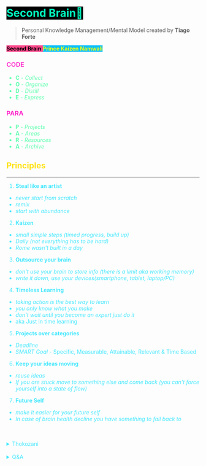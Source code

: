 # <span style='background-color:#000000;'><span style='color:#00ffbf;'>**Second Brain🧠**</span> 

> Personal Knowledge Management/Mental Model created by **Tiago Forte**
 
<span style='background-color:#ff468b;'><span style='color:#000000;'>**Second Brain**</span> <span style='background-color:#00bfff;'><span style='color:#ffff00;'>**Prince Kaizen Namwali**</span> 


### <span style='color:#ff2ecb;'>CODE</span>
<span style='color:#5dffae;'>

<!-- Collect information from everything you consume, Organize your information using the Para method. Distill your information by placing unused ideas in Archive and express your remixed ideas. -->
- **C** - _Collect_ <!-- The process of consuming information from a variety of information streams including the Brain. Podcasts,  books, ebooks, wiki's, music, internet...  Write it down - the processing changing a habit and getting things done -->
- **O** - _Organize_ <!-- Organizing information into one of 4 -->
- **D** - _Distill_
- **E** - _Express_
</span>

### <span style='color:#ff2ecb;'>PARA</span>
<span style='color:#5dffae;'>

 <!-- Projects have deadlines, Areas require continuous improvement, Resources are what you consume and Archive is completed projects and filtered ideas.-->
- **P** - _Projects_
- **A** - _Areas_
- **R** - _Resources_
- **A** - _Archive_
</span>

<span style='color:#46e8ff;'>

## <span style='color:#ffe217;'>Principles</span>
---

1. **Steal like an artist** <!-- Attributed to a famous book of the same name -->
- _never start from scratch_ <!-- Tabularasa should be limited to birth, not creativity. A blank canvas causes a creative block in the creator. Starting from scratch is a disservice to oneself for the time allotted to occupy and fill the canvas is exponential. Save -->
- _remix_ <!-- Originality doesn't exist, that's just the truth, but some find it offensive and pointlessly try to  argue about a true fact. Its even in a Bible Verse, there is nothing new under the sun. Everything is out there is a remix of something else. Even philosophers stole and remixed ideas from other philosophers. Developers clone or remix preexisting ideas into something else. Lyft is a clone of Uber. Doordash is a clone of Uber Eats, or which ever came first. All search engines are a clone of each other, some with more features, some with less (predictive searching, privacy focused, minimal, dark theme...). Most pop songs use the same chord progressions as other songs. In fact the app that I wish to create, Super Psyche, is a remix of abundant research in Neuroscience and all the neuro related content that I have consumed. -->
- _start with abundance_
2. **Kaizen**
- _small simple steps (timed progress, build up)_
- _Daily (not everything has to be hard)_
- _Rome wasn't built in a day_ <!-- Another great example is one of moving out. You don't just move out to an empty apartment or house. You slowly collect the things you need over time and then the move is easier. You have everything you need to continue living without worries. -->
3. **Outsource your brain**
- _don't use your brain to store info (there is a limit aka working memory)_ <!-- -->
- _write it down, use your devices(smartphone, tablet, laptop/PC)_
4. **Timeless Learning** 
- _taking action is the best way to learn_
- _you only know what you make_
- _don't wait until you become an expert just do it_
- aka Just in time learning
5. **Projects over categories**
- _Deadline_ 
- _SMART Goal_ - Specific, Measurable, Attainable, Relevant & Time Based
6. **Keep your ideas moving**
- _reuse ideas_
- _If you are stuck move to something else and come back (you can't force yourself into a state of flow)_
7. **Future Self**
- _make it easier for your future self_
- _In case of brain health decline you have something to
  fall back to_


</details>

</span>

<!--

<span style='color:#74ff85;'>

<details markdown='1'><summary>File Tree</summary>







```
2nd_Brain/
├─ Projects/
│  ├─ Projects.md
│  ├─ Apps/
│  ├─ Bucket-List/
├─ Areas/
│  ├─ Areas.md
│  ├─ Brain-Health/
│  ├─ Financial-Freedom/
│  ├─ Game-Dev/
│  ├─ Health/
│  ├─ Lifelong-Learner/
│  ├─ Minimalism/
│  ├─ Personal-Growth/
│  ├─ Travel/
│  ├─ Writing/
├─ Resources/
│  ├─ Resources.md
│  ├─ Videos/
│  ├─ Text/
│  ├─ DB/
│  ├─ Mental-Models/
│  ├─ Apps/
│  ├─ Logs/
│  ├─ Podcasts/
├─ Archive/
│  ├─ 1337/
│  ├─ Configs+Dotfiles/
│  ├─ Intellectual-Entertainment/
│  ├─ Archive.md
├─ Second-Brain.md
```

</details>

-->

<span style='color:#7485ff;'></span>


<!--



_We live in an Information Age. Our quality of life, income, success, are all tied to our fluency with information: Our ability to capture it and share it with the world. Tiago Forte's Building a Second Brain is a great solution to this knowledge conquest.Listed below are the fundamental principles of building a second Brain. These principles are highlited in the official course, as well as the official podcast._ 

1. **Borrowed Creativity** - There are no new ideas in the world - all creative output is remixed from constant creative input. What you see when people output great accomplishments and idea is only the end result of a lot of processing and storing of inspirations. Your output is limited to the quality of your inputs. Thus if you want better output, change the way you consume. When you consume with a view to producing something, you have higher standards, you are much less willing to waste time. Dealing with information overload: When you start being more discerning, you start filtering a lot more of the noise. You start seeing how rare it is to see truly good content/ideas out there. When you have a well organized second brain of notes, you start from a higher starting point than when you are only drawing from your best thinking in the moment. You need to be able to pull on accumulated wisdom from yourself and others over a long span of time. It feels like you're skipping steps, because you're borrowing others' thinking.

2. **The Capture Habit** - Write It Down! Any insight, any possibly relevant content, before you even know you're going to use it. this habit comes from David Allen's Getting Things Done. Your mind has limited working memory. You alone can't hold on to the best ideas and information AND also keep looking out and processing new ones. People don't do this because they don't value their own ideas. "Someone must have thought of this before". "I'll never be able to act on it". This is a self fulfilling prophecy if you dont take the basic action of capturing. You have no idea where it's going to end up - You can only connect the dots backwards. Listen to your intuition on what to capture - physical responses - heartbeat, eyes dilation, excitement, energy. Believe that your ideas and perspective matters. When you create content, it's much harder to sit down and just pour out great insight after great insight. It's much easier to collect and store this over time and then organize them later. When you have all these raw materials taken care of by your notetaking system, you start being to do higher level work - spontaneity, creativity, adaptation. Offload mundane details to computers.

 3. **Idea Recycling** - Similar to Borrowed Creativity, but instead you are borrowing from your past self. You don't really remember what your past self knew. You don't really know what your future self will want. Only thing you can do is pass ideas through time. Most ideas start extremely simple - email, tweet, text message. Take the same idea and recycle it through various contexts and grow it each time. Invest more in the 10% that gets traction. It's probably something that is obvious to you but amazing to others. Unlike physical things, Ideas get better when you recycle them. It's too risky to build everything from scratch every time with no priors. The only way to get around this is to keep outputting and testing in small ways. Build a compounding asset of intellectual capital that will last your lifetime. Productivity: Never do the same work twice. Most things you do are comprised of components - reuse them. Over time, more and more of what you do can be reused templates from the past. 
 
 4. **Projects over Categories** - Knowledge is a Factory, not a Library. A Factory is linear - things come in, are processed, and then output is produced. When you have real intellectual output, people can't take that away from you. Libraries try to categorize everything into the Dewey Decimal System. It works for that - anyone can find things through that system. But the more you put into one category, the more there's just a ton of stuff in that category and it is overwhelming and useless. We aren't optimizing for everyone - we are just working to improve Personal Knowledge Management. Projects are the best unit of measurement for your output as a Knowledge Worker. Not Ideas - not very concrete. Not Goals - too long term. Projects are more medium term, specific, more concrete, and you can check it off and remove/archive it so you can take on something new. Categories are consumption oriented, Projects are production oriented. You want to organize your knowledge according to projects. So you should know your current project list and store ideas directly into that current project. This way, when you're in the mood/time to produce, you can start right away, instead of going to look for things. 
 
  5. **Slow Burns** - Heavy Lifting is when you block off a week or a month and just blast through your project. Over time, that time available for Heavy Lifts gets scarcer - kids, marriage, employees, other responsibilities. Slow Burns is the opposite. You collect things in the background. You can even make wedding planning stress free this way. Intellectual work can be spread out over time. It allows it to be more enjoyable, spontaneous, creative, critical (editing with some distance) etc. But primarily less stress :) Analogy - Predators need to eat now - they work fast and intensely with scarcity. Scavengers work in abundance - we are living in a sea of creative inputs - dont have to look very hard around you to find inspiration.
  
   6. **Start With Abundance** - Most people start with scarcity - a blank canvas; they refuse to start a project until they have everything they need already assembled. But it also means you have to store notes on everything to give yourself the best shot. This is how Big Breaks happen - they don't wait for you to be ready. They tend to happen at the worst time. But at least you will have given yourself the best starting point when it comes. You can decide to be wealthy in the world of ideas. All you need is some intentionality to cultivate them. Ideas are free, plentiful, and you can store them forever and nobody can take them away from you. 
   
   7. **Intermediate Packets** - Intermediate Packets are parts of your work. Concrete parts of your work. Every piece of your work is built out of parts - so break down your work. Instead of writing a full email, write the outline of your email. Instead of writing a full book, you get an agent, get an editor, get a contract, get an outline for a book proposal, on and on. It becomes a lot less intimidating when you break it down. It's really hard to fail at Intermediate Packets (aka Projects). Hack your own motivation by breaking things down. Take some effort to make each piece consumable by your future self. Turn perishable things into longer lasting ones by taking the time to save them down in the right place and adding metadata like titles, quotes, page numbers. 
   
    8. **You Only Know What You Make** - Think of Learning and Working as the same thing. You're not done learning when you start work - but CV's look like that. Instead, think that the best way to learn is making something. When you make things, all the practical difficulties and holes in your knowledge come to life. Example - Book Summaries - instead of reading a book and putting it down, save notes, dive into ideas, and write summaries, and try to apply the ideas in a book summary. Don't pride yourself on quantity of books read. Read less, but really immerse in the ideas of each book. Add your own interpretations and metaphors. Become an expert on the book. Side benefits - Form a relationship with the author, build an audience, etc.

   9. **Make Things Easier for your Future Self** - Some people over time work harder and harder, some others work less and less. People live completely different lives as they get older - some super busy, some produce results with much less effort. The difference is leverage. Either day by day you are building some sort of accumulating leverage - blogs, savings, health. Intellectual leverage compounds over time. Makes it easier for future selves. Treat your future self as if that person was real. Impacts the way you eat, sleep, workout, and learn. It helps you act with more direction in future life. 

    10. **Keep Your Ideas Moving** - Don't get frustrated by being stuck. Move on. Let it stew in the back of your mind, as a Slow Burn. Often you will be working on it subconsciously. You will get stuck - so the solution is always have multiple things cooking. Translating ideas from one domain to the other. Problem with multitasking: you lose progress because you can't keep everything in your head. When you think and work externally it reaps the benefits of multitasking without the downsides. More important to stay in flow (maximum enjoyment, creativity, immersion) than have any particular outcome. Flow requires movement. Keep moving, and save things how you left it.
   
  </details> 
  
-->

</br>


</span>

</br>

<span style='color:#46e8ff;'>


<details markdown='1'><summary>Thokozani</summary>

Words can't begin to express how much I love personal knowledge management. I feel like everything that I had been learning on my own all up to this point in my life fused into a smoothie of tranquility. I wish I had learned about this sooner, but I am grateful that I got to learn it now. I am thankful for Tiago Forte. Thanks to him I no longer drown in information, my maladaptive daydreaming has become an asset rather than a liability, I was able to escape tutorial hell, I was able to do something that I felt was difficult (applying information). Before I learned about this drug known as a Second Brain, I was an information hoarder. I was so good at collecting information I was almost indistinguishable from a spy. I used to think that filling my Brain with more and more information would result in greatness, but I wasn't. I was stuck with the same reasoning that destroyed my psychological wellbeing to begin with, school. Living for grades, tests, quizzes and cramming information hoping for a bright future. Building a Second Brain allowed me to unschool, unlearn and fully escape the effects of indoctrination. I give thanks to the idea of a Second Brain. For the first time it allowed me to realize that what I had been learning by chasing my curiosity wasn't useless, I had a large base of knowledge without even realizing it and most importantly I could use all of it. Its one thing to be overwhelmed with abundance, but that's not the case with a Second Brain. Information abundance is a blessing when it comes to a second Brain. Before I learned about the second Brain, I would say that "someday this will click" or "someday I will use this information, I think". I just need to read one more book, listen to one more podcast, take this course or do that then I will be good. That never happened. It felt like the more I accumulated the dumber I became. **How can a person surrounded by rich reservoirs of knowledge be unable to do anything?**  After learning about building a second Brain, the first thing that comes to mind is **how will I use this right now or later?** Building a Second Brain sparked curiosity and imagination of the inner child in me. I find myself asking myself lots of questions. Every markdown file I create contains questions and this file is no different. Thanks to Tiago Forte and his system of a Second Brain I can create stronger neurons connections and find creative ways to solve problems. 


</details>

</br>

<details markdown='1'><summary>Q&A</summary>

![](https://i.redd.it/1ctpb8dor8w61.png) 


1. <span style='background-color:#787878;'><span style='color:#000000;'>**What problems does a Second Brain solve?**
- Information overload
- Post traumatic growth
- Knowledge management (personal)
- Writers block or any creative block (creative output)
- Tutorial Hell (escape)
- Gas lighting

2. <span style='background-color:#46e8ff;'><span style='color:#000000;'>**What apps do I need to build a second brain?**
- Any note taking app that enables you to view folders (PARA),search functionality, markdown - if possible, lightweight (not Microsoft word), sync feature, Cross platform is a plus. 
- [Notion](https://www.notion.so/)
- [Obsidian](https://obsidian.md/)
- [Markor](https://gsantner.net/project/markor.html)
- [Evernote](https://evernote.com/)
- [Vscode](https://vscodium.com/) with [Foam](https://foambubble.github.io/foam/)
- [Roam](https://roamresearch.com)

3. <span style='background-color:#000000;'><span style='color:#46e8ff;'>**What is PARA?**
- an acronym that stands for Projects, Areas, Resources and Archive
- Projects are the things you want to do that are associated with a deadline
- Areas are things in your life that demand continuous improvement (self improvement doesn't expire)
-  Resources are the sources of content that you consume (podcasts, blogs, articles, courses, videos, songs...)
- Archive is the the resting place for your completed projects and ideas that you don't know what to do with just yet.

4. **What is CODE?**
- an acronym that stands for Collect, Organize, Distill & Express.
- Collect is the capture habit
- Organize is the knowledge factory, not a library
- Distill is the filter, the unused ideas are archived
- Express is the creative output of the knowledge factory

5. **How does a Second Brain work?**
- It involves 4 simple steps(CODE). You **collect** information by capturing it from whatever source you are consuming or random ideas that just light up in your Brain. You then **organize** that information into your folders (PARA). You then **distill** that information even further by filtering out what you don't need(archive). Finally you **express** everything into some creative output (design, song, blog post, publication, book...).

6. **Who is a Second Brain for?**
- Everyone (human beings)
- Knowledge workers (developers, researchers, teachers...)
- Entrepreneurs
- Freelancers
- Content creators 
- Productivity enthusiasts
- Self improvement enthusiasts
- Polyglots 

7. **Why build a Second Brain?**
- All the knowledge you already have/know will flow, the content you consume will connect and your future self will be in sync. 

8. **Is it possible to achieve transient Hypofrontality (flow) with a second Brain?**
- Its possible to do that with your first Brain, but that's something worth looking into. 

9. **Is procedural generation in computer science similar to the state of flow in Neuroscience?**
- worth looking into ....

10. **Is computational Neuroscience a thing?**
- Interesting word combo...

11. **What browser extensions/addone** can be used in tandem with a Second Brain?
- Readwise
- Memex

12. **How does a Second Brain minimize regret?**
-

13. **How can a person gamify their Second Brain?**
-

14. **Are there any rules associated with a Second Brain?**
- No rules, its just personal.

15. **Is it possible to create an offline Second Brain?**
- Yes, using paper & mind maps

16. **Are there any medical journals or research papers written on the Second Brain?**
-

17. **What are the benefits of a Second Brain in academia?**
-

18. **If you had discovered about a Second Brain earlier, how would your life have been different?**
-

19. **Does building a Second Brain magically grant success?**
-

20. **When you search the term, _Second Brain_, something about the gut pops up, are there any similarities and distinctions between that and this personal knowledge management system?**
-

21. **Which application is best for building a Second Brain?**
-

22. **What's the point of building a Second Brain, if the future will be run by robots, AI & automation?**
- Unique Human Intelligence...

23. **What are some of Second Brain styles you see around the internet?**
-

24. **How do you structure your Second Brain?**
- I use the PARA method, but the one thing I do different is that for every markdown file I add a details tag at the bottom called Q&A. I believe asking myself questions will help me get to the core of the file that I am looking at, helps with critical thinking and helps with storytelling ( interviews, casual conversation and what not)
- Gratitude
- Don't delete, just comment it out

25. **Who can take away your Second Brain from you?**
-

26. **Do you ommit anything from your Second Brain?**
- I believe a Second Brain should be unfiltered and you can write whatever you f•••••g want. Just be careful that you don't share it online. Keep it encrypted. Only share what you distil.

27. **What do you think about using Github or Gitlab as Second Brain?**
- Its a great idea, just be sure to keep the repositories private. The only drawback I find is that some of the scripts and HTML tags I add to my markdown don't render because Github has its own markdown flavor. I can't view colors and so forth.

28. **What can you lose from giving away your Second Brain?**
- You give up your ideas, even though it might take someone else time to make sense of your notes

29. **Whats the best markdown flavor for a Second Brain?**
- Whatever flavor allows me to render all HTML tags and scripts. Github flavored markdown is out of the picture 

30. **What's the best not taking file extension for a Second Brain?**
- Markdown hands down!

31. **Is using RMarkdown for a Second Brain a viable solution?**
- keep it super simple with regular markdown, but feel free to include other file formats for your projects and what not

32. **Is Emacs or Vim great for a Second Brain?**
- That's a matter of personal preference


33. **Can you get in trouble for having a Second Brain?**
-

34. **Are people with Second Brains less susceptible to fake news, conspiracies, brainwashing and the like?**
-

35. **At what age should one build a Second Brain?**
- Between the age of reason and initial access to a computational device ( phone, laptop, tablet, PC)
-

36. **Does TV threaten the idea of a Second Brain?**
-

37. **What would a Second Brain look like if it was a Non Fungible Token?**
-

38. **Can a Second Brain replace storing information in a database?**
- A second Brain is not supposed to replace anything. Its supposed to work with your current workflow.

39. **How Can You Keep Your Second Brain Healthy?**
-

40. **How can you make money with a Second Brain?**
-

41. **What's the suitable work environment for people with a Second Brain?**
- I believe that if you are a knowledge worker you should work remotely because they type of environment is more optimal.


42. **How can sync my Second Brain across my devices?**
- There's a multitude of options, consider the following
- Syncthing
- EteSync
- Paperwork(.cloud)
- Next cloud
- Fruux

42. **How can I keep my Second Brain secure from prying eyes and intellectual property kleptomaniacs?**
- There's a multitude of options, consider the following
- age( go - github)
- Kryptor
- Cryptomator (Recommended)
- Tomb
- Hat.sh
- Linux Unified Key Setup (LUKS)
- Veracypt
- MAT2 (metadata remover)
- Exif Cleaner

43. **Do you need to have attribution for a second Brain?**
- No! Its yours, its personal , but should you feel inclined do so, even though no one will ever see it.

44. **Do you need permission to have a Second Brain?**
- It's all about the permissionless mindset...

45. **Is it possible to get a cease and desist letter for the contents of your second Brain?**
- No! A second Brain is not subject to any copyright laws of Planet Earth or Interplanetary laws. That's like saying that your urine is subject to copyright infringement...

46. In what ways is planned obsolescence related to a Second Brain?
-

47. Does school serve a purpose when you have a Second Brain?
- No it doesn't...

48. **What are some things that a Second Brain isn't?**
-

49. **Can I use a Second Brain as a password manager?**
-

50. **What is the equivalent of Blood flow for the Second Brain?**
-

51. **How does a Second Brain aid with aging?**
-

52. **In what ways does a Second Brain reduce inflammation?**
-

53. **Can a Second Brain be impacted by genetics?**
-

54. **What are the impacts of head traume on the Second Brain?**
-

55. **In what ways does the Second Brain help detoxify the mind?**
-

56. **Does sleep quality affect the Second Brain?**
-

57. **How can a Second Brain increase your Sleep?**
-

58. **Does a Second Brain function better with quality or quantity?**
-

59. **What are some habits that can kill the Second Brain?**
-

60. **Can a Second Brain make up for ones Neurons Hormone deficiencies?**
-

61. **Can a Second Brain develop immunity?**
-

62. **How is a Second Brain crucial to ones Brain Health?**
-

63. **Can Zettlekasten be used along with a Second Brain?**
-

64. **How can a Mindmap be used along with a Second Brain?**
-

65. **Does a Second Brain have room for spaced repetition?**
-

66. **What purpose do flashcards serve when you have a Second Brain?**
-

67. **How is a Second Brain the optimal environment for Neurons Linguistic Programming?**
-

68. **Which side of the bicameral mind does a second brain lean more towards, left or right?**
-

69. **How can a Second Brain boost the productivity of a software engineer?**
-

70. **What would the second brain of Dave chappelle look like?**
-

71. **What would the second brain of Elob musk look like?**
-

72. **What would the Second brain of Jesus look like?**
-

73. **What would the Second brain of will smith look like?**
-

74. **What would the second brain of Jim Kwik look like?**
-

75. **What would the Second brain of my younger self have looked like?**
-

76. **What will the Second Brain of my future self look like?**
-

77. Is self hosting a second Brain a good idea?
-

78. How do you teach someone else how to build a second Brain?
-

79. Is creating a second Brain for someone else worth it?
-

80. How does building a second Brain make you an elite?
-

81. Does building a second brain create a superiority complex?
-

82. In what ways can a second Brain eliminate sexism?
-

83. Should a second brain contain color?
-

84. In what ways can a second Brain eliminate racism?
-

85. Is a second brain immune to the effects of neocolonialism?
-

86. How can a person use a second brain to get out of debt?
-

87. What are some of the best devices for building a second Brain?
-

88. What are the worst devices that are not suitable for building a Second Brain?
-

89. Does the operating system you use for your Second Brain matter?
-

90. Does having a Second Brain make you an activist?
-

91. Are there any video games optimized for people with a Second Brains?
-

92. Does a person from a third world country benefit more from a Second Brain than someone from a developed nation?
-

93. Are two Brains better than one when you have a Second Brain?
-

94. Is a Second Brain a product of individualism?
-

95. How does NLP modelling work with a Second Brain?
-

96. Does impostor syndrome vanish with a Second Brain?
-

97. Who are some famous people that have a Second Brain?
-

98. How can you teach about the Second Brain to someone who doesn't have a technological device?
-

99. Is it secure to store your Second Brain in a cloud storage?
-

100. Can a student surpass his teacher using a Second Brain?
-

101. What do you think is the estimated value of your Second Braun?
-




</details>

</span>


